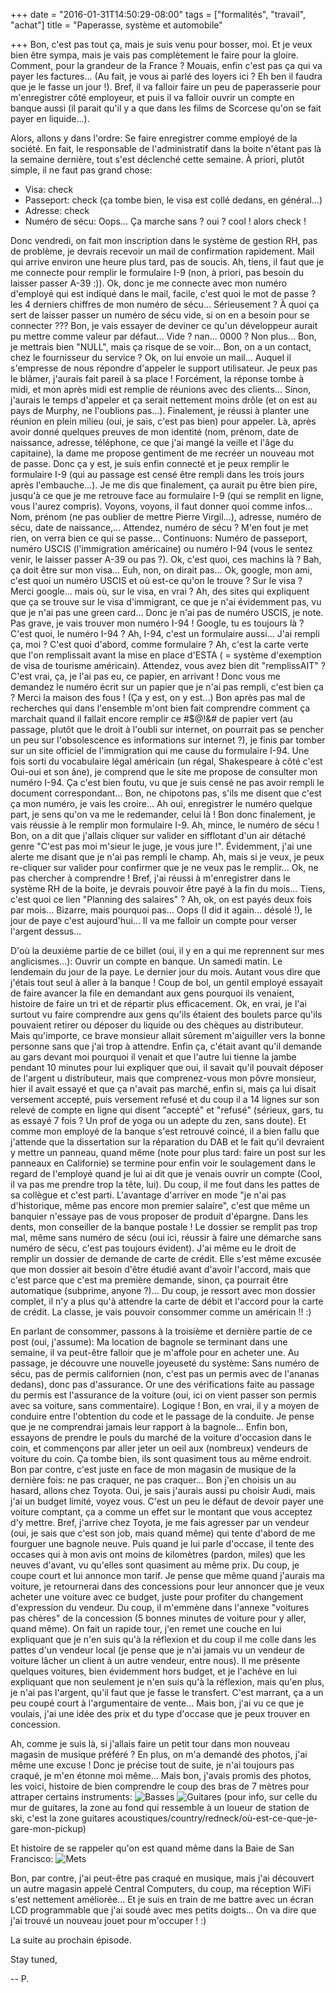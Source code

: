 +++
date = "2016-01-31T14:50:29-08:00"
tags = ["formalités", "travail", "achat"]
title = "Paperasse, système et automobile"

+++
Bon, c'est pas tout ça, mais je suis venu pour bosser, moi. Et je veux bien être sympa, mais je vais pas complètement le faire pour la gloire. Comment, pour la grandeur de la France ? Mouais, enfin c'est pas ça qui va payer les factures... (Au fait, je vous ai parlé des loyers ici ? Eh ben il faudra que je le fasse un jour !). Bref, il va falloir faire un peu de paperasserie pour m'enregistrer côté employeur, et puis il va falloir ouvrir un compte en banque aussi (il parait qu'il y a que dans les films de Scorcese qu'on se fait payer en liquide...).

Alors, allons y dans l'ordre: Se faire enregistrer comme employé de la société. En fait, le responsable de l'administratif dans la boite n'étant pas là la semaine dernière, tout s'est déclenché cette semaine. À priori, plutôt simple, il ne faut pas grand chose:
- Visa: check
- Passeport: check (ça tombe bien, le visa est collé dedans, en général...)
- Adresse: check
- Numéro de sécu: Oops... Ça marche sans ? oui ? cool ! alors check !

Donc vendredi, on fait mon inscription dans le système de gestion RH, pas de problème, je devrais recevoir un mail de confirmation rapidement. Mail qui arrive environ une heure plus tard, pas de soucis. Ah, tiens, il faut que je me connecte pour remplir le formulaire I-9 (non, à priori, pas besoin du laisser passer A-39 :)). Ok, donc je me connecte avec mon numéro d'employé qui est indiqué dans le mail, facile, c'est quoi le mot de passe ? les 4 derniers chiffres de mon numéro de sécu... Sérieusement ? À quoi ça sert de laisser passer un numéro de sécu vide, si on en a besoin pour se connecter ??? Bon, je vais essayer de deviner ce qu'un développeur aurait pu mettre comme valeur par défaut... Vide ? nan... 0000 ? Non plus... Bon, je mettrais bien "NULL", mais ça risque de se voir...
Bon, on a un contact, chez le fournisseur du service ? Ok, on lui envoie un mail... Auquel il s'empresse de nous répondre d'appeler le support utilisateur. Je peux pas le blâmer, j'aurais fait pareil à sa place !
Forcément, la réponse tombe à midi, et mon après midi est remplie de réunions avec des clients... Sinon, j'aurais le temps d'appeler et ça serait nettement moins drôle (et on est au pays de Murphy, ne l'oublions pas...).
Finalement, je réussi à planter une réunion en plein milieu (oui, je sais, c'est pas bien) pour appeler. Là, après avoir donné quelques preuves de mon identité (nom, prénom, date de naissance, adresse, téléphone, ce que j'ai mangé la veille et l'âge du capitaine), la dame me propose gentiment de me recréer un nouveau mot de passe. Donc ça y est, je suis enfin connecté et je peux remplir le formulaire I-9 (qui au passage est censé être rempli dans les trois jours après l'embauche...).
Je me dis que finalement, ça aurait pu être bien pire, jusqu'à ce que je me retrouve face au formulaire I-9 (qui se remplit en ligne, vous l'aurez compris). Voyons, voyons, il faut donner quoi comme infos...
Nom, prénom (ne pas oublier de mettre Pierre Virgil...), adresse, numéro de sécu, date de naissance,... Attendez, numéro de sécu ? M'en fout je met rien, on verra bien ce qui se passe... Continuons: Numéro de passeport, numéro USCIS (l'immigration américaine) ou numéro I-94 (vous le sentez venir, le laisser passer A-39 ou pas ?). Ok, c'est quoi, ces machins là ? Bah, ça doit être sur mon visa... Euh, non, on dirait pas...
Ok, google, mon ami, c'est quoi un numéro USCIS et où est-ce qu'on le trouve ? Sur le visa ? Merci google... mais où, sur le visa, en vrai ? Ah, des sites qui expliquent que ça se trouve sur le visa d'immigrant, ce que je n'ai évidemment pas, vu que je n'ai pas une green card... Donc je n'ai pas de numéro USCIS, je note. Pas grave, je vais trouver mon numéro I-94 !
Google, tu es toujours là ? C'est quoi, le numéro I-94 ? Ah, I-94, c'est un formulaire aussi... J'ai rempli ça, moi ? C'est quoi d'abord, comme formulaire ? Ah, c'est la carte verte que l'on remplissait avant la mise en place d'ESTA ( = système d'exemption de visa de tourisme américain). Attendez, vous avez bien dit "remplissAIT" ? C'est vrai, ça, je l'ai pas eu, ce papier, en arrivant ! Donc vous me demandez le numéro écrit sur un papier que je n'ai pas rempli, c'est bien ça ? Merci la maison des fous ! (Ça y est, on y est...)
Bon après pas mal de recherches qui dans l'ensemble m'ont bien fait comprendre comment ça marchait quand il fallait encore remplir ce #$@!&# de papier vert (au passage, plutôt que le droit à l'oubli sur internet, on pourrait pas se pencher un peu sur l'obsolescence es informations sur internet ?), je finis par tomber sur un site officiel de l'immigration qui me cause du formulaire I-94. Une fois sorti du vocabulaire légal américain (un régal, Shakespeare à côté c'est Oui-oui et son âne), je comprend que le site me propose de consulter mon numéro I-94. Ça c'est bien foutu, vu que je suis censé ne pas avoir rempli le document correspondant... Bon, ne chipotons pas, s'ils me disent que c'est ça mon numéro, je vais les croire... Ah oui, enregistrer le numéro quelque part, je sens qu'on va me le redemander, celui là !
Bon donc finalement, je vais réussie à le remplir mon formulaire I-9. Ah, mince, le numéro de sécu ! Bon, on a dit que j'allais cliquer sur valider en sifflotant d'un air détaché genre "C'est pas moi m'sieur le juge, je vous jure !". Évidemment, j'ai une alerte me disant que je n'ai pas rempli le champ. Ah, mais si je veux, je peux re-cliquer sur valider pour confirmer que je ne veux pas le remplir... Ok, ne pas chercher à comprendre !
Bref, j'ai réussi à m'enregistrer dans le système RH de la boite, je devrais pouvoir être payé à la fin du mois... Tiens, c'est quoi ce lien "Planning des salaires" ? Ah, ok, on est payés deux fois par mois... Bizarre, mais pourquoi pas... Oops (I did it again... désolé !), le jour de paye c'est aujourd'hui... Il va me falloir un compte pour verser l'argent dessus...

D'où la deuxième partie de ce billet (oui, il y en a qui me reprennent sur mes anglicismes...): Ouvrir un compte en banque. Un samedi matin. Le lendemain du jour de la paye. Le dernier jour du mois. Autant vous dire que j'étais tout seul à aller à la banque ! Coup de bol, un gentil employé essayait de faire avancer la file en demandant aux gens pourquoi ils venaient, histoire de faire un tri et de répartir plus efficacement. Ok, en vrai, je l'ai surtout vu faire comprendre aux gens qu'ils étaient des boulets parce qu'ils pouvaient retirer ou déposer du liquide ou des chèques au distributeur. Mais qu'importe, ce brave monsieur allait sûrement m'aiguiller vers la bonne personne sans que j'ai trop à attendre. Enfin ça, c'était avant qu'il demande au gars devant moi pourquoi il venait et que l'autre lui tienne la jambe pendant 10 minutes pour lui expliquer que oui, il savait qu'il pouvait déposer de l'argent u distributeur, mais que comprenez-vous mon pôvre monsieur, hier il avait essayé et que ça n'avait pas marché, enfin si, mais ça lui disait versement accepté, puis versement refusé et du coup il a 14 lignes sur son relevé de compte en ligne qui disent "accepté" et "refusé" (sérieux, gars, tu as essayé 7 fois ? Un prof de yoga ou un adepte du zen, sans doute). Et comme mon employé de la banque s'est retrouvé coincé, il a bien fallu que j'attende que la dissertation sur la réparation du DAB et le fait qu'il devraient y mettre un panneau, quand même (note pour plus tard: faire un post sur les panneaux en Californie) se termine pour enfin voir le soulagement dans le regard de l'employé quand je lui ai dit que je venais ouvrir un compte (Cool, il va pas me prendre trop la tête, lui). Du coup, il me fout dans les pattes de sa collègue et c'est parti. L'avantage d'arriver en mode "je n'ai pas d'historique, même pas encore mon premier salaire", c'est que même un banquier n'essaye pas de vous proposer de produit d'épargne. Dans les dents, mon conseiller de la banque postale ! Le dossier se remplit pas trop mal, même sans numéro de sécu (oui ici, réussir à faire une démarche sans numéro de sécu, c'est pas toujours évident). J'ai même eu le droit de remplir un dossier de demande de carte de crédit. Elle s'est même excusée que mon dossier ait besoin d'être étudié avant d'avoir l'accord, mais que c'est parce que c'est ma première demande, sinon, ça pourrait être automatique (subprime, anyone ?)...
Du coup, je ressort avec mon dossier complet, il n'y a plus qu'à attendre la carte de débit et l'accord pour la carte de crédit. La classe, je vais pouvoir consommer comme un américain !! :)

En parlant de consommer, passons à la troisième et dernière partie de ce post (oui, j'assume): Ma location de bagnole se terminant dans une semaine, il va peut-être falloir que je m'affole pour en acheter une. Au passage, je découvre une nouvelle joyeuseté du système: Sans numéro de sécu, pas de permis californien (non, c'est pas un permis avec de l'ananas dedans), donc pas d'assurance. Or une des vérifications faite au passage du permis est l'assurance de la voiture (oui, ici on vient passer son permis avec sa voiture, sans commentaire). Logique !
Bon, en vrai, il y a moyen de conduire entre l'obtention du code et le passage de la conduite. Je pense que je ne comprendrai jamais leur rapport à la bagnole...
Enfin bon, essayons de prendre le pouls du marché de la voiture d'occasion dans le coin, et commençons par aller jeter un oeil aux (nombreux) vendeurs de voiture du coin. Ça tombe bien, ils sont quasiment tous au même endroit. Bon par contre, c'est juste en face de mon magasin de musique de la dernière fois: ne pas craquer, ne pas craquer... Bon j'en choisis un au hasard, allons chez Toyota. Oui, je sais j'aurais aussi pu choisir Audi, mais j'ai un budget limité, voyez vous. C'est un peu le défaut de devoir payer une voiture comptant, ça a comme un effet sur le montant que vous acceptez d'y mettre. Bref, j'arrive chez Toyota, je me fais agresser par un vendeur (oui, je sais que c'est son job, mais quand même) qui tente d'abord de me fourguer une bagnole neuve. Puis quand je lui parle d'occase, il tente des occases qui à mon avis ont moins de kilomètres (pardon, miles) que les neuves d'avant, vu qu'elles sont quasiment au même prix. Du coup, je coupe court et lui annonce mon tarif. Je pense que même quand j'aurais ma voiture, je retournerai dans des concessions pour leur annoncer que je veux acheter une voiture avec ce budget, juste pour profiter du changement d'expression du vendeur. Du coup, il m'emmène dans l'annexe "voitures pas chères" de la concession (5 bonnes minutes de voiture pour y aller, quand même). On fait un rapide tour, j'en remet une couche en lui expliquant que je n'en suis qu'à la réflexion et du coup il me colle dans les pattes d'un vendeur local (je pense que je n'ai jamais vu un vendeur de voiture lâcher un client à un autre vendeur, entre nous). Il me présente quelques voitures, bien évidemment hors budget, et je l'achève en lui expliquant que non seulement je n'en suis qu'à la réflexion, mais qu'en plus, je n'ai pas l'argent, qu'il faut que je fasse le transfert. C'est marrant, ça a un peu coupé court à l'argumentaire de vente... Mais bon, j'ai vu ce que je voulais, j'ai une idée des prix et du type d'occase que je peux trouver en concession.

Ah, comme je suis là, si j'allais faire un petit tour dans mon nouveau magasin de musique préféré ? En plus, on m'a demandé des photos, j'ai même une excuse !
Donc je précise tout de suite, je n'ai toujours pas craqué, je m'en étonne moi même...
Mais bon, j'avais promis des photos, les voici, histoire de bien comprendre le coup des bras de 7 mètres pour attraper certains instruments:
![Basses](basses.jpg) ![Guitares](guitares.jpg) (pour info, sur celle du mur de guitares, la zone au fond qui ressemble à un loueur de station de ski, c'est la zone guitares acoustiques/country/redneck/où-est-ce-que-je-gare-mon-pickup)

Et histoire de se rappeler qu'on est quand même dans la Baie de San Francisco:
![Mets](mets.jpg)

Bon, par contre, j'ai peut-être pas craqué en musique, mais j'ai découvert un autre magasin appelé Central Computers, du coup, ma réception WiFi s'est nettement améliorée... Et je suis en train de me battre avec un écran LCD programmable que j'ai soudé avec mes petits doigts... On va dire que j'ai trouvé un nouveau jouet pour m'occuper ! :)

La suite au prochain épisode.

Stay tuned,

--
P.
